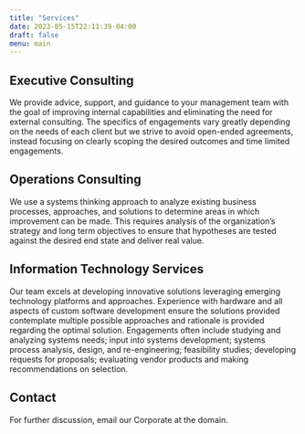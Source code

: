 ```yaml
---
title: "Services"
date: 2023-05-15T22:11:39-04:00
draft: false
menu: main
---
```


## Executive Consulting
We provide advice, support, and guidance to your management team with the goal of improving internal capabilities and eliminating the need for external consulting. The specifics of engagements vary greatly depending on the needs of each client but we strive to avoid open-ended agreements, instead focusing on clearly scoping the desired outcomes and time limited engagements.

## Operations Consulting
We use a systems thinking approach to analyze existing business processes, approaches, and solutions to determine areas in which improvement can be made. This requires analysis of the organization’s strategy and long term objectives to ensure that hypotheses are tested against the desired end state and deliver real value.

## Information Technology Services
Our team excels at developing innovative solutions leveraging emerging technology platforms and approaches. Experience with hardware and all aspects of custom software development ensure the solutions provided contemplate multiple possible approaches and rationale is provided regarding the optimal solution. Engagements often include studying and analyzing systems needs; input into systems development; systems process analysis, design, and re-engineering; feasibility studies; developing requests for proposals; evaluating vendor products and making recommendations on selection.


## Contact

For further discussion, email our Corporate at the domain.

